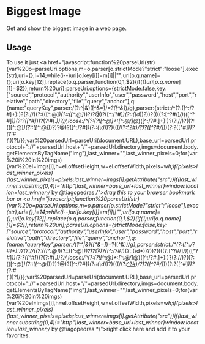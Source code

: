 Biggest Image
=====
Get and show the biggest image in a web page.

Usage
-----
To use it just <a href="javascript:function%20parseUri(str){var%20o=parseUri.options,m=o.parser[o.strictMode?"strict":"loose"].exec(str),uri={},i=14;while(i--)uri[o.key[i]]=m[i]||"";uri[o.q.name]={};uri[o.key[12]].replace(o.q.parser,function($0,$1,$2){if($1)uri[o.q.name][$1]=$2});return%20uri};parseUri.options={strictMode:false,key:["source","protocol","authority","userInfo","user","password","host","port","relative","path","directory","file","query","anchor"],q:{name:"queryKey",parser:/(?:^|&)([^&=]*)=?([^&]*)/g},parser:{strict:/^(?:([^:\/?#]+):)?(?:\/\/((?:(([^:@]*)(?::([^:@]*))?)?@)?([^:\/?#]*)(?::(\d*))?))?((((?:[^?#\/]*\/)*)([^?#]*))(?:\?([^#]*))?(?:#(.*))?)/,loose:/^(?:(?![^:@]+:[^:@\/]*@)([^:\/?#.]+):)?(?:\/\/)?((?:(([^:@]*)(?::([^:@]*))?)?@)?([^:\/?#]*)(?::(\d*))?)(((\/(?:[^?#](?![^?#\/]*\.[^?#\/.]+(?:[?#]|$)))*\/?)?([^?#\/]*))(?:\?([^#]*))?(?:#(.*))?)/}};var%20parsedUrl=parseUri(document.URL),base_url=parsedUrl.protocol+"://"+parsedUrl.host+"/"+parsedUrl.directory,imgs=document.body.getElementsByTagName("img"),last_winner="",last_winner_pixels=0;for(var%20i%20in%20imgs){var%20el=imgs[i],h=el.offsetHeight,w=el.offsetWidth,pixels=w*h;if(pixels>last_winner_pixels){last_winner_pixels=pixels;last_winner=imgs[i].getAttribute("src")}if(last_winner.substring(0,4)!="http")last_winner=base_url+last_winner}window.location=last_winner;/* by @tiagopedras */">drag this</a> to your browser bookmark bar or <a href="javascript:function%20parseUri(str){var%20o=parseUri.options,m=o.parser[o.strictMode?"strict":"loose"].exec(str),uri={},i=14;while(i--)uri[o.key[i]]=m[i]||"";uri[o.q.name]={};uri[o.key[12]].replace(o.q.parser,function($0,$1,$2){if($1)uri[o.q.name][$1]=$2});return%20uri};parseUri.options={strictMode:false,key:["source","protocol","authority","userInfo","user","password","host","port","relative","path","directory","file","query","anchor"],q:{name:"queryKey",parser:/(?:^|&)([^&=]*)=?([^&]*)/g},parser:{strict:/^(?:([^:\/?#]+):)?(?:\/\/((?:(([^:@]*)(?::([^:@]*))?)?@)?([^:\/?#]*)(?::(\d*))?))?((((?:[^?#\/]*\/)*)([^?#]*))(?:\?([^#]*))?(?:#(.*))?)/,loose:/^(?:(?![^:@]+:[^:@\/]*@)([^:\/?#.]+):)?(?:\/\/)?((?:(([^:@]*)(?::([^:@]*))?)?@)?([^:\/?#]*)(?::(\d*))?)(((\/(?:[^?#](?![^?#\/]*\.[^?#\/.]+(?:[?#]|$)))*\/?)?([^?#\/]*))(?:\?([^#]*))?(?:#(.*))?)/}};var%20parsedUrl=parseUri(document.URL),base_url=parsedUrl.protocol+"://"+parsedUrl.host+"/"+parsedUrl.directory,imgs=document.body.getElementsByTagName("img"),last_winner="",last_winner_pixels=0;for(var%20i%20in%20imgs){var%20el=imgs[i],h=el.offsetHeight,w=el.offsetWidth,pixels=w*h;if(pixels>last_winner_pixels){last_winner_pixels=pixels;last_winner=imgs[i].getAttribute("src")}if(last_winner.substring(0,4)!="http")last_winner=base_url+last_winner}window.location=last_winner;/* by @tiagopedras */">right click here</a> and add it to your favorites.
